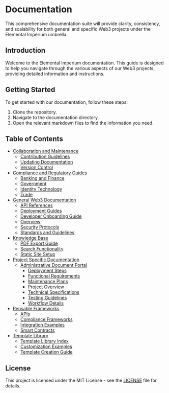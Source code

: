 # Documentation

This comprehensive documentation suite will provide clarity, consistency, and scalability for both general and specific Web3 projects under the Elemental Imperium umbrella.

## Introduction

Welcome to the Elemental Imperium documentation. This guide is designed to help you navigate through the various aspects of our Web3 projects, providing detailed information and instructions.

## Getting Started

To get started with our documentation, follow these steps:
1. Clone the repository.
2. Navigate to the documentation directory.
3. Open the relevant markdown files to find the information you need.

## Table of Contents

- [Collaboration and Maintenance](Collaboration-and-Maintenance/)
  - [Contribution Guidelines](Collaboration-and-Maintenance/Contribution-Guidelines.md)
  - [Updating Documentation](Collaboration-and-Maintenance/Updating-Documentation.md)
  - [Version Control](Collaboration-and-Maintenance/Version-Control.md)
- [Compliance and Regulatory Guides](Compliance-and-Regulatory-Guides/)
  - [Banking and Finance](Compliance-and-Regulatory-Guides/Banking-and-Finance.md)
  - [Government](Compliance-and-Regulatory-Guides/Government.md)
  - [Identity Technology](Compliance-and-Regulatory-Guides/Identity-Technology.md)
  - [Trade](Compliance-and-Regulatory-Guides/Trade.md)
- [General Web3 Documentation](General-Web3-Documentation/)
  - [API References](General-Web3-Documentation/API-References.md)
  - [Deployment Guides](General-Web3-Documentation/Deployment-Guides.md)
  - [Developer Onboarding Guide](General-Web3-Documentation/Developer-Onboarding-Guide.md)
  - [Overview](General-Web3-Documentation/Overview.md)
  - [Security Protocols](General-Web3-Documentation/Security-Protocols.md)
  - [Standards and Guidelines](General-Web3-Documentation/Standards-and-Guidelines.md)
- [Knowledge Base](Knowledge-Base/)
  - [PDF Export Guide](Knowledge-Base/PDF-Export-Guide.md)
  - [Search Functionality](Knowledge-Base/Search-Functionality.md)
  - [Static Site Setup](Knowledge-Base/Static-Site-Setup.md)
- [Project Specific Documentation](Project-Specific-Documentation/)
  - [Administrative Document Portal](Project-Specific-Documentation/Administrative-Document-Portal/)
    - [Deployment Steps](Project-Specific-Documentation/Administrative-Document-Portal/Deployment-Steps.md)
    - [Functional Requirements](Project-Specific-Documentation/Administrative-Document-Portal/Functional-Requirements.md)
    - [Maintenance Plans](Project-Specific-Documentation/Administrative-Document-Portal/Maintenance-Plans.md)
    - [Project Overview](Project-Specific-Documentation/Administrative-Document-Portal/Project-Overview.md)
    - [Technical Specifications](Project-Specific-Documentation/Administrative-Document-Portal/Technical-Specifications.md)
    - [Testing Guidelines](Project-Specific-Documentation/Administrative-Document-Portal/Testing-Guidelines.md)
    - [Workflow Details](Project-Specific-Documentation/Administrative-Document-Portal/Workflow-Details.md)
- [Reusable Frameworks](Reusable-Frameworks/)
  - [APIs](Reusable-Frameworks/APIs.md)
  - [Compliance Frameworks](Reusable-Frameworks/Compliance-Frameworks.md)
  - [Integration Examples](Reusable-Frameworks/Integration-Examples.md)
  - [Smart Contracts](Reusable-Frameworks/Smart-Contracts.md)
- [Template Library](Template-Library/)
  - [Template Library Index](Template-Library/Template-Library-Index.md)
  - [Customization Examples](Template-Library/Customization-Examples.md)
  - [Template Creation Guide](Template-Library/Template-Creation-Guide.md)

## License

This project is licensed under the MIT License - see the [LICENSE](LICENSE) file for details.
